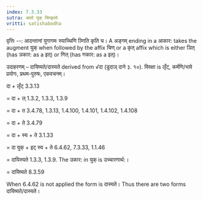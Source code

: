 ```yaml
---
index: 7.3.33
sutra: आतो युक् चिण्कृतोः
vritti: satishabodha
---
```



वृत्तिः --: आदन्तानां युगागमः स्याच्चिणि ञ्णिति कृति च। A अङ्गम् ending in a आकार: takes the augment युक् when followed by the affix चिण् or a कृत् affix which is either ञित् (has ञकार: as a इत्) or णित् (has णकार: as a इत्)।


उदाहरणम् – दायिष्यते/दास्यते derived from √दा (डुदाञ् दाने ३. १०). विवक्षा is लृँट्, कर्मणि/भावे प्रयोगः, प्रथम-पुरुषः, एकवचनम्।


दा + लृँट् 3.3.13

= दा + ल् 1.3.2, 1.3.3, 1.3.9

= दा + त 3.4.78, 1.3.13, 1.4.100, 1.4.101, 1.4.102, 1.4.108

= दा + ते 3.4.79

= दा + स्य + ते 3.1.33

= दा युक् + इट् स्य + ते 6.4.62, 7.3.33, 1.1.46

= दायिस्यते 1.3.3, 1.3.9. The उकार: in युक् is उच्चारणार्थ:।

= दायिष्यते 8.3.59


When 6.4.62 is not applied the form is दास्यते। Thus there are two forms दायिष्यते/दास्यते।

